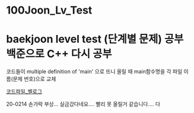 # 100Joon_Lv_Test
baekjoon level test (단계별 문제) 공부
백준으로 C++ 다시 공부
=========

코드들이 multiple definition of 'main' 으로 뜨니 올릴 때 main함수명을 각 파일 이름(문제 번호)으로 교체

[코드파일_벨로그](https://velog.io/@mangbo_)

20-0214
손가락 부상... 실금갔다네요.... 빨리 못 올릴거 같습니다....
다

